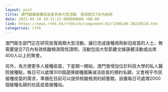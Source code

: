 ```yaml
---
layout: post
title: 澳門擬讓接種疫苗者參與大型活動　毋須提交7日內檢測
date: 2021-05-10 18:31:22.000000000 +08:00
link: https://news.rthk.hk/rthk/ch/component/k2/1590146-20210510.htm
categories: rthk
---
```


澳門衛生部門正在研究放寬兩類大型活動，讓已完成接種兩劑新冠疫苗的人士，無需要提交7日內有效核酸檢測陰性證明，活動包括大型節慶文娛康體活動或出席400人以上的聚會。

另外，為方便更多人接種疫苗，下星期一開始，澳門會增加位於科技大學的私人醫院接種點，每日可以處理300個選擇接種國藥滅活疫苗的預約名額，又會視乎市民接種疫苗的需求，準備在目前可以提供核酸檢測的綜藝館，設置每日可處理2000個接種名額的社區疫苗接種站。
